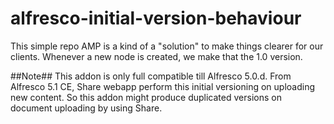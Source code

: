 # alfresco-initial-version-behaviour

This simple repo AMP is a kind of a "solution" to make things clearer for our clients. Whenever a new node is created, we make that the 1.0 version. 

##Note##
This addon is only full compatible till Alfresco 5.0.d. From Alfresco 5.1 CE, Share webapp perform this initial versioning on uploading new content. So this addon might produce duplicated versions on document uploading by using Share.
